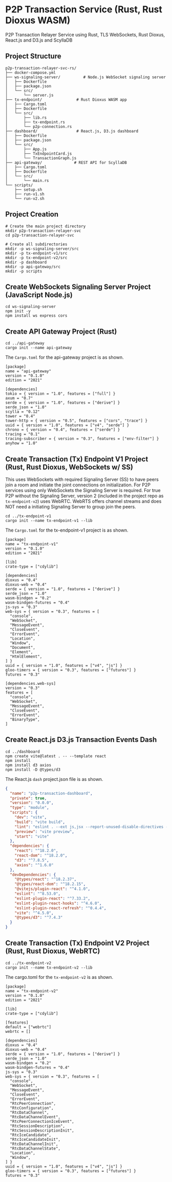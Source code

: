 # P2P Transaction Service (Rust, Rust Dioxus WASM)
P2P Transaction Relayer Service using Rust, TLS WebSockets, Rust Dioxus, React.js and D3.js and ScyllaDB


## Project Structure
```shell
p2p-transaction-relayer-svc-rs/
├── docker-compose.yml
├── ws-signaling-server/          # Node.js WebSocket signaling server
│   ├── Dockerfile
│   ├── package.json
│   └── src/
│       └── server.js
├── tx-endpoint/               # Rust Dioxus WASM app
│   ├── Cargo.toml
│   ├── Dockerfile
│   └── src/
│       ├── lib.rs
│       ├── tx-endpoint.rs
│       └── p2p-connection.rs
├── dashboard/                 # React.js, D3.js dashboard
│   ├── Dockerfile
│   ├── package.json
│   └── src/
│       ├── App.js
│       ├── TxEndpointCard.js
│       └── TransactionGraph.js
├── api-gateway/              # REST API for ScyllaDB
│   ├── Cargo.toml
│   ├── Dockerfile
│   └── src/
│       └── main.rs
└── scripts/
    ├── setup.sh
    ├── run-v1.sh
    └── run-v2.sh
```


## Project Creation

```shell
# Create the main project directory
mkdir p2p-transaction-relayer-svc
cd p2p-transaction-relayer-svc

# Create all subdirectories
mkdir -p ws-signaling-server/src
mkdir -p tx-endpoint-v1/src
mkdir -p tx-endpoint-v2/src
mkdir -p dashboard
mkdir -p api-gateway/src
mkdir -p scripts
```


## Create WebSockets Signaling Server Project (JavaScript Node.js)

```shell
cd ws-signaling-server
npm init -y
npm install ws express cors
```


## Create API Gateway Project (Rust)

```shell
cd ../api-gateway
cargo init --name api-gateway
```

The `Cargo.toml` for the api-gateway project is as shown.

```shell
[package]
name = "api-gateway"
version = "0.1.0"
edition = "2021"

[dependencies]
tokio = { version = "1.0", features = ["full"] }
axum = "0.7"
serde = { version = "1.0", features = ["derive"] }
serde_json = "1.0"
scylla = "0.12"
tower = "0.4"
tower-http = { version = "0.5", features = ["cors", "trace"] }
uuid = { version = "1.0", features = ["v4", "serde"] }
chrono = { version = "0.4", features = ["serde"] }
tracing = "0.1"
tracing-subscriber = { version = "0.3", features = ["env-filter"] }
anyhow = "1.0"
```


## Create Transaction (Tx) Endpoint V1 Project (Rust, Rust Dioxus, WebSockets w/ SS)

This uses WebSockets with required Signaling Server (SS) to have peers join a room and initiate the joint
connections on initialization. For P2P services using only WebSockets the Signaling Server is required. For true P2P without the Signaling Server, version 2 (included in the project repo as `tx-endpoint-v2`) uses WebRTC. WebRTS offers channel streams and does NOT need a initiating Signaling Server to group join the peers.

```shell
cd ../tx-endpoint-v1
cargo init --name tx-endpoint-v1 --lib
```

The `Cargo.toml` for the tx-endpoint-v1 project is as shown.

```shell
[package]
name = "tx-endpoint-v1"
version = "0.1.0"
edition = "2021"

[lib]
crate-type = ["cdylib"]

[dependencies]
dioxus = "0.4"
dioxus-web = "0.4"
serde = { version = "1.0", features = ["derive"] }
serde_json = "1.0"
wasm-bindgen = "0.2"
wasm-bindgen-futures = "0.4"
js-sys = "0.3"
web-sys = { version = "0.3", features = [
  "console",
  "WebSocket",
  "MessageEvent",
  "CloseEvent",
  "ErrorEvent",
  "Location",
  "Window",
  "Document",
  "Element",
  "HtmlElement",
] }
uuid = { version = "1.0", features = ["v4", "js"] }
gloo-timers = { version = "0.3", features = ["futures"] }
futures = "0.3"

[dependencies.web-sys]
version = "0.3"
features = [
  "console",
  "WebSocket",
  "MessageEvent",
  "CloseEvent",
  "ErrorEvent",
  "BinaryType",
]
```


## Create React.js D3.js Transaction Events Dash 

```shell
cd ../dashboard
npm create vite@latest . -- --template react
npm install
npm install d3 axios
npm install -D @types/d3
```

The React.js `dash` project.json file is as shown.

```json
{
  "name": "p2p-transaction-dashboard",
  "private": true,
  "version": "0.0.0",
  "type": "module",
  "scripts": {
    "dev": "vite",
    "build": "vite build",
    "lint": "eslint . --ext js,jsx --report-unused-disable-directives --max-warnings 0",
    "preview": "vite preview",
    "start": "vite"
  },
  "dependencies": {
    "react": "^18.2.0",
    "react-dom": "^18.2.0",
    "d3": "^7.8.5",
    "axios": "^1.6.0"
  },
  "devDependencies": {
    "@types/react": "^18.2.37",
    "@types/react-dom": "^18.2.15",
    "@vitejs/plugin-react": "^4.1.0",
    "eslint": "^8.53.0",
    "eslint-plugin-react": "^7.33.2",
    "eslint-plugin-react-hooks": "^4.6.0",
    "eslint-plugin-react-refresh": "^0.4.4",
    "vite": "^4.5.0",
    "@types/d3": "^7.4.3"
  }
}
```


## Create Transaction (Tx) Endpoint V2 Project (Rust, Rust Dioxus, WebRTC)

```shell
cd ../tx-endpoint-v2
cargo init --name tx-endpoint-v2 --lib
```

The cargo.toml for the `tx-endpoint-v2` is as shown.

```shell
[package]
name = "tx-endpoint-v2"
version = "0.1.0"
edition = "2021"

[lib]
crate-type = ["cdylib"]

[features]
default = ["webrtc"]
webrtc = []

[dependencies]
dioxus = "0.4"
dioxus-web = "0.4"
serde = { version = "1.0", features = ["derive"] }
serde_json = "1.0"
wasm-bindgen = "0.2"
wasm-bindgen-futures = "0.4"
js-sys = "0.3"
web-sys = { version = "0.3", features = [
  "console",
  "WebSocket",
  "MessageEvent",
  "CloseEvent",
  "ErrorEvent",
  "RtcPeerConnection",
  "RtcConfiguration",
  "RtcDataChannel",
  "RtcDataChannelEvent",
  "RtcPeerConnectionIceEvent",
  "RtcSessionDescription",
  "RtcSessionDescriptionInit",
  "RtcIceCandidate",
  "RtcIceCandidateInit",
  "RtcDataChannelInit",
  "RtcDataChannelState",
  "Location",
  "Window",
] }
uuid = { version = "1.0", features = ["v4", "js"] }
gloo-timers = { version = "0.3", features = ["futures"] }
futures = "0.3"
```




